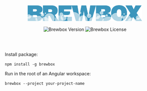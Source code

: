 <br>
<br>
<p align="center">
  <img src="https://github.com/etumyan/brewbox/blob/master/src/assets/logo.svg" width="360" alt="Brewbox Logo">
</p>
<p align="center">
  <img src="https://img.shields.io/github/package-json/v/etumyan/brewbox" alt="Brewbox Version">
  <img src="https://img.shields.io/github/license/etumyan/brewbox" alt="Brewbox License">
</p>
<br>
<br>

Install package:

```
npm install -g brewbox
```

Run in the root of an Angular workspace:

```
brewbox --project your-project-name
```
